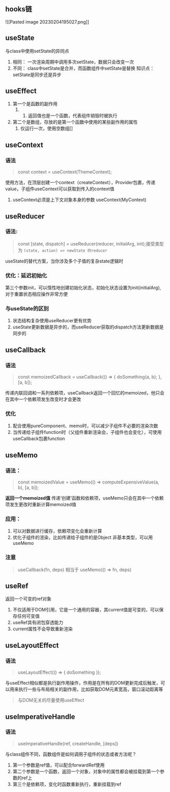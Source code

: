 ## hooks链

![[Pasted image 20230204195027.png]]
## useState

与class中使用setState的异同点
1. 相同： 一次渲染周期中调用多次setState，数据只会改变一次
2. 不同： class中setState是合并，而函数组件中setState是替换
知识点：setState是同步还是异步

## useEffect

1. 第一个是函数的副作用
	1. 1. 返回值也是一个函数，代表组件销毁时被执行
2. 第二个是数组，存放的是第一个函数中使用的某些副作用的属性
	1. 仅运行一次，使用空数组[]

## useContext

### 语法
>const context = useContext(ThemeContext);

使用方法，在顶层创建一个context（createContext），Provider包裹，传递value，子组件useContext可以获取到传入的context值
1. useContext必须是上下文对象本身的参数 useContext(MyContext)

## useReducer

### 语法:
> const [state, dispatch] = useReducer(reducer, initialArg, init);接受类型为 `(state, action) => newState 的reducer`

useState的替代方案，当你涉及多个子值的复杂state逻辑时

### 优化：延迟初始化

第三个参数init，可以惰性地创建初始化状态，初始化状态设置为init(initialArg), 对于重置状态相应操作非常方便

### 与useState的区别

1. 状态结构复杂使用useReducer更有优势
2. useState更新数据是异步的，而useReducer获取的dispatch方法更新数据是同步的

## useCallback

### 语法
>const memoizedCallback = useCallback(() => { doSomething(a, b); }, [a, b]);

传递内联回调和一系列依赖项，useCallback返回一个回忆的memoized，他只会在其中一个依赖项发生改变时才会更改

### 优化

1. 配合使用pureComponent、memo时，可以减少子组件不必要的渲染次数
2. 当传递给子组件function时（父组件重新渲染会，子组件也会变化），可使用useCallback包裹function

## useMemo

### 语法：
>const memoizedValue = useMemo(() => computeExpensiveValue(a, b), [a, b]);

**返回一个memoized值**
传递‘创建’函数和依赖项，useMemo只会在其中一个依赖项发生更改时重新计算memoized值

### 应用：

1. 可以对数据进行缓存，依赖项变化会重新计算
2. 优化子组件的渲染，比如传递给子组件的是Object 非基本类型，可以用useMemo
### 注意
>useCallback(fn, deps) 相当于 useMemo(() => fn, deps)

## useRef

返回一个可变的ref对象

1. 不仅适用于DOM引用，它是一个通用的容器，其current值是可变的，可以保存任何可变值
2. useRef具有闭包穿透能力
3. current属性不会导致重新渲染

## useLayoutEffect

### 语法
>useLayoutEffect(() => { doSomething });

与useEffect相似都是执行副作用操作，作用是在所有的DOM更新完成后触发，可以用来执行一些与布局相关的副作用，比如获取DOM元素宽高，窗口滚动距离等

>与DOM无关的尽量使用useEffect

## useImperativeHandle

### 语法
>useImperativeHandle(ref, createHandle, [deps])

与class组件不同，函数组件是如何调用子组件的状态或者方法呢？
1. 第一个参数是ref值，可以配合forwardRef使用
2. 第二个参数是一个函数，返回一个对象，对象中的属性都会被挂载到第一个参数的ref上
3. 第三个是依赖项，变化时函数重新执行，重新挂载到ref




